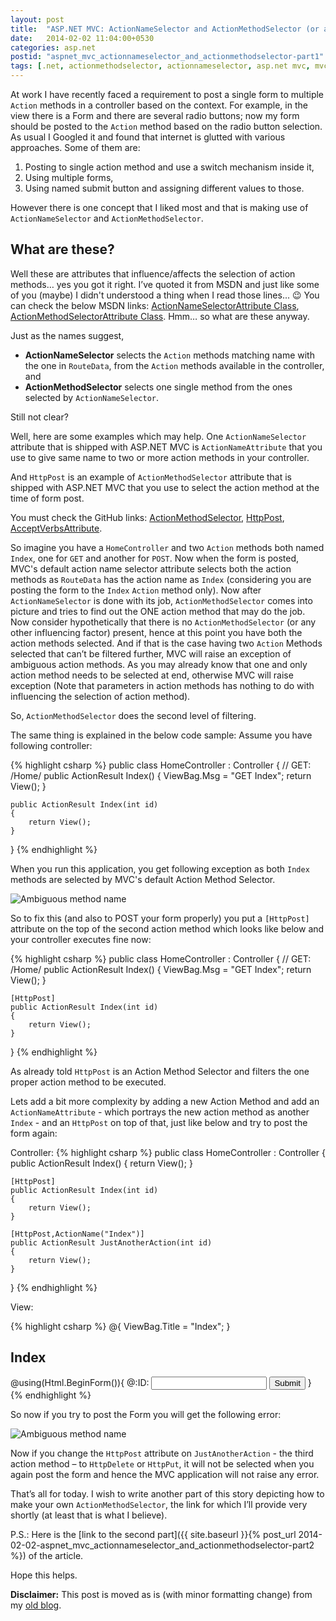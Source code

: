 ```yaml
---
layout: post
title:  "ASP.NET MVC: ActionNameSelector and ActionMethodSelector (or another approach to submit form to multiple action methods) – Part I"
date:   2014-02-02 11:04:00+0530
categories: asp.net
postid: "aspnet_mvc_actionnameselector_and_actionmethodselector-part1"
tags: [.net, actionmethodselector, actionnameselector, asp.net mvc, mvc, submit form to multiple action methods]
---
```

At work I have recently faced a requirement to post a single form to multiple `Action` methods in a controller based on the context. For example, in the view there is a Form and there are several radio buttons; now my form should be posted to the `Action` method based on the radio button selection.
As usual I Googled it and found that internet is glutted with various approaches. Some of them are:

1. Posting to single action method and use a switch mechanism inside it,
1. Using multiple forms,
1. Using named submit button and assigning different values to those.

However there is one concept that I liked most and that is making use of `ActionNameSelector` and `ActionMethodSelector`.

## What are these? ##

Well these are attributes that influence/affects the selection of action methods… yes you got it right. I’ve quoted it from MSDN and just like some of you (maybe) I didn't understood a thing when I read those lines... :wink:
You can check the below MSDN links:
[ActionNameSelectorAttribute Class](http://msdn.microsoft.com/en-us/library/system.web.mvc.actionnameselectorattribute%28v=vs.118%29.aspx), [ActionMethodSelectorAttribute Class](http://msdn.microsoft.com/en-us/library/system.web.mvc.actionmethodselectorattribute%28v=vs.118%29.aspx).
Hmm… so what are these anyway.

Just as the names suggest,

- **ActionNameSelector** selects the `Action` methods matching name with the one in `RouteData`, from the `Action` methods available in the controller, and
- **ActionMethodSelector** selects one single method from the ones selected by `ActionNameSelector`.

Still not clear?

Well, here are some examples which may help.
One `ActionNameSelector` attribute that is shipped with ASP.NET MVC is `ActionNameAttribute` that you use to give same name to two or more action methods in your controller.

And `HttpPost` is an example of `ActionMethodSelector` attribute that is shipped with ASP.NET MVC that you use to select the action method at the time of form post.

You must check the GitHub links: [ActionMethodSelector](https://github.com/ASP-NET-MVC/aspnetwebstack/blob/master/src/System.Web.Mvc/ActionMethodSelector.cs), [HttpPost](https://github.com/ASP-NET-MVC/aspnetwebstack/blob/master/src/System.Web.Mvc/HttpPostAttribute.cs), [AcceptVerbsAttribute](https://github.com/ASP-NET-MVC/aspnetwebstack/blob/master/src/System.Web.Mvc/AcceptVerbsAttribute.cs).

So imagine you have a `HomeController` and two `Action` methods both named `Index`, one for `GET` and another for `POST`. Now when the form is posted, MVC's default action name selector attribute selects both the action methods as `RouteData` has the action name as `Index` (considering you are posting the form to the `Index` `Action` method only). Now after `ActionNameSelector` is done with its job, `ActionMethodSelector` comes into picture and tries to find out the ONE action method that may do the job. Now consider hypothetically that there is no `ActionMethodSelector` (or any other influencing factor) present, hence at this point you have both the action methods selected. And if that is the case having two `Action` Methods selected that can’t be filtered further, MVC will raise an exception of ambiguous action methods. As you may already know that one and only action method needs to be selected at end, otherwise MVC will raise exception (Note that parameters in action methods has nothing to do with influencing the selection of action method).

So, `ActionMethodSelector` does the second level of filtering.

The same thing is explained in the below code sample:
Assume you have following controller:

{% highlight csharp %}
public class HomeController : Controller
{
    // GET: /Home/
    public ActionResult Index()
    {
        ViewBag.Msg = "GET Index";
        return View();
    }

    public ActionResult Index(int id)
    {
        return View();
    }

}
{% endhighlight %}

When you run this application, you get following exception as both `Index` methods are selected by MVC's default Action Method Selector.

![Ambiguous method name](https://i.postimg.cc/WzBYbspm/Ambiguous-Method-Name-1-1.jpg)

So to fix this (and also to POST your form properly) you put a `[HttpPost]` attribute on the top of the second action method which looks like below and your controller executes fine now:

{% highlight csharp %}
public class HomeController : Controller
{
    // GET: /Home/
    public ActionResult Index()
    {
        ViewBag.Msg = "GET Index";
        return View();
    }

    [HttpPost]
    public ActionResult Index(int id)
    {
        return View();
    }
}
{% endhighlight %}

As already told `HttpPost` is an Action Method Selector and filters the one proper action method to be executed.

Lets add a bit more complexity by adding a new Action Method and add an `ActionNameAttribute` - which portrays the new action method  as another `Index` - and an `HttpPost` on top of that, just like below and try to post the form again:

Controller:
{% highlight csharp %}
public class HomeController : Controller
{
    public ActionResult Index()
    {
        return View();
    }

    [HttpPost]
    public ActionResult Index(int id)
    {
        return View();
    }

    [HttpPost,ActionName("Index")]
    public ActionResult JustAnotherAction(int id)
    {
        return View();
    }

}
{% endhighlight %}

View:

{% highlight csharp %}
@{
    ViewBag.Title = "Index";
}

<h2>Index</h2>

@using(Html.BeginForm()){
@:ID: <input name="id" type="text" />
    <input type="submit" value="Submit"/>
}
{% endhighlight %}

So now if you try to post the Form you will get the following error:

![Ambiguous method name](https://i.postimg.cc/kgm9TmNt/Ambiguous-Method-Name2-1.jpg)

Now if you change the `HttpPost` attribute on `JustAnotherAction` - the third action method – to `HttpDelete` or `HttpPut`, it will not be selected when you again post the form and hence the MVC application will not raise any error.

That’s all for today. I wish to write another part of this story depicting how to make your own `ActionMethodSelector`, the link for which I’ll provide very shortly (at least that is what I believe).

P.S.: Here is the [link to the second part]({{ site.baseurl }}{% post_url 2014-02-02-aspnet_mvc_actionnameselector_and_actionmethodselector-part2 %}) of the article.

Hope this helps.

**Disclaimer:** This post is moved as is (with minor formatting change) from my [old blog](http://programersnotebook.blogspot.de/2014/02/aspnet-mvc-actionnameselector-and.html).
